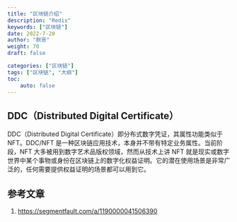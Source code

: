 ```yaml
---
title: "区块链介绍"
description: "Redis"
keywords: ["区块链"]
date: 2022-7-20
author: "默哥"
weight: 70
draft: false

categories: ["区块链"]
tags: ["区块链", "大纲"]  
toc: 
    auto: false
---
```


## DDC（Distributed Digital Certificate）
DDC（Distributed Digital Certificate）即分布式数字凭证，其属性功能类似于 NFT。DDC/NFT 是一种区块链应用技术，本身并不带有特定业务属性。当前阶段，NFT 大多被用到数字艺术品版权领域，然而从技术上讲 NFT 就是现实或数字世界中某个事物或身份在区块链上的数字化权益证明。它的潜在使用场景是非常广泛的，任何需要提供权益证明的场景都可以用到它。


## 参考文章
1. https://segmentfault.com/a/1190000041506390